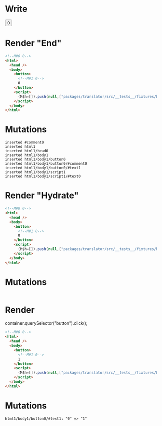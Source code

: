 # Write
  <!M#0 0><button><!M#1 0>0</button><script>(M$h=[]).push(null,["packages/translator/src/__tests__/fixtures/basic-handler-refless/template.marko_0",0,])</script>


# Render "End"
```html
<!--M#0 0-->
<html>
  <head />
  <body>
    <button>
      <!--M#1 0-->
      0
    </button>
    <script>
      (M$h=[]).push(null,["packages/translator/src/__tests__/fixtures/basic-handler-refless/template.marko_0",0,])
    </script>
  </body>
</html>
```

# Mutations
```
inserted #comment0
inserted html1
inserted html1/head0
inserted html1/body1
inserted html1/body1/button0
inserted html1/body1/button0/#comment0
inserted html1/body1/button0/#text1
inserted html1/body1/script1
inserted html1/body1/script1/#text0
```


# Render "Hydrate"
```html
<!--M#0 0-->
<html>
  <head />
  <body>
    <button>
      <!--M#1 0-->
      0
    </button>
    <script>
      (M$h=[]).push(null,["packages/translator/src/__tests__/fixtures/basic-handler-refless/template.marko_0",0,])
    </script>
  </body>
</html>
```

# Mutations
```

```


# Render 
container.querySelector("button").click();

```html
<!--M#0 0-->
<html>
  <head />
  <body>
    <button>
      <!--M#1 0-->
      1
    </button>
    <script>
      (M$h=[]).push(null,["packages/translator/src/__tests__/fixtures/basic-handler-refless/template.marko_0",0,])
    </script>
  </body>
</html>
```

# Mutations
```
html1/body1/button0/#text1: "0" => "1"
```